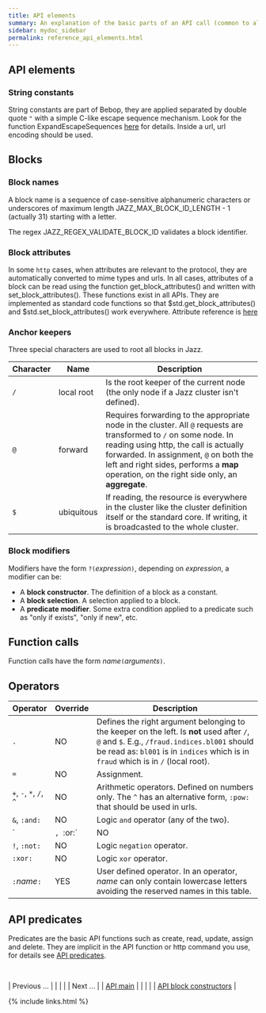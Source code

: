 ```yaml
---
title: API elements
summary: An explanation of the basic parts of an API call (common to all clients).
sidebar: mydoc_sidebar
permalink: reference_api_elements.html
---
```


## API elements

### String constants

String constants are part of Bebop, they are applied separated by double quote `"` with a simple C-like escape sequence mechanism. Look for the
function ExpandEscapeSequences [here](/develop_jazz02/namespacejazz__utils.html) for details. Inside a url, url encoding should be used.

## Blocks

### Block names

A block name is a sequence of case-sensitive alphanumeric characters or underscores of maximum length JAZZ_MAX_BLOCK_ID_LENGTH - 1 (actually 31)
starting with a letter.

The regex JAZZ_REGEX_VALIDATE_BLOCK_ID validates a block identifier.

### Block attributes

In some `http` cases, when attributes are relevant to the protocol, they are automatically converted to mime types and urls. In all cases,
attributes of a block can be read using the function get_block_attributes() and written with set_block_attributes(). These functions exist
in all APIs. They are implemented as standard code functions so that $std.get_block_attributes() and $std.set_block_attributes() work
everywhere. Attribute reference is [here](reference_api_block_attributes.html)

### Anchor keepers

Three special characters are used to root all blocks in Jazz.

| Character | Name | Description |
|-----------|------|-------------|
| `/` | local root | Is the root keeper of the current node (the only node if a Jazz cluster isn't defined). |
| `@` | forward | Requires forwarding to the appropriate node in the cluster. All `@` requests are transformed to `/` on some node. In reading using http, the call is actually forwarded. In assignment, `@` on both the left and right sides, performs a **map** operation, on the right side only, an **aggregate**. |
| `$` | ubiquitous | If reading, the resource is everywhere in the cluster like the cluster definition itself or the standard core. If writing, it is broadcasted to the whole cluster. |

### Block modifiers

Modifiers have the form	`?(`*expression*`)`, depending on *expression*, a modifier can be:

  * A **block constructor**. The definition of a block as a constant.
  * A **block selection**. A selection applied to a block.
  * A **predicate modifier**. Some extra condition applied to a predicate such as "only if exists", "only if new", etc.

## Function calls

Function calls have the form *name*`(`*arguments*`)`.

## Operators

| Operator | Override | Description |
|-----------|------|-------------|
| `.` | NO | Defines the right argument belonging to the keeper on the left. Is **not** used after `/`, `@` and `$`. E.g., `/fraud.indices.bl001` should be read as: `bl001` is in `indices` which is in `fraud` which is in `/` (local root). |
| `=` | NO | Assignment. |
| `+`, `-`, `*`, `/`, `^` | NO | Arithmetic operators. Defined on numbers only. The `^` has an alternative form, `:pow:` that should be used in urls. |
| `&`, `:and:` | NO | Logic `and` operator (any of the two). |
| `|`, `:or:` | NO | Logic `or` operator (any of the two). The vertical `|` version should not be used in a url. |
| `!`, `:not:` | NO | Logic `negation` operator. |
| `:xor:` | NO | Logic `xor` operator. |
| `:`*name*`:` | YES | User defined operator. In an operator, *name* can only contain lowercase letters avoiding the reserved names in this table. |


## API predicates

Predicates are the basic API functions such as create, read, update, assign and delete. They are implicit in the API function or http command
you use, for details see [API predicates](reference_api_predicates.html).

<br/>

| <span class="label label-default">Previous ...</span> | | | | | <span class="label label-info">Next ...</span> |
| [API main](reference_api_top.html) | | | | | [API block constructors](reference_api_block_constructors.html) |

{% include links.html %}
